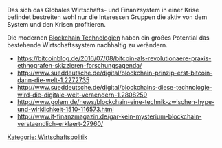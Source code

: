 Das sich das Globales Wirtschafts- und Finanzsystem in einer Krise
befindet bestreiten wohl nur die Interessen Gruppen die aktiv von dem
System und den Krisen profitieren.

Die modernen [Blockchain
Technologien](https://de.wikipedia.org/wiki/Block_Chain) haben ein
großes Potential das bestehende Wirtschaftssystem nachhaltig zu
verändern.

-   <https://bitcoinblog.de/2016/07/08/bitcoin-als-revolutionaere-praxis-ethnografen-skizzieren-forschungsagenda/>
-   <http://www.sueddeutsche.de/digital/blockchain-prinzip-erst-bitcoin-dann-die-welt-1.2272735>
-   <http://www.sueddeutsche.de/digital/blockchains-diese-technologie-wird-die-digitale-welt-veraendern-1.2808259>
-   <http://www.golem.de/news/blockchain-eine-technik-zwischen-hype-und-wirklichkeit-1510-116573.html>
-   <http://www.it-finanzmagazin.de/gar-kein-mysterium-blockchain-verstaendlich-erklaert-27960/>

[Kategorie:
Wirtschaftspolitik](/wiki/Kategorie:_Wirtschaftspolitik "wikilink")

